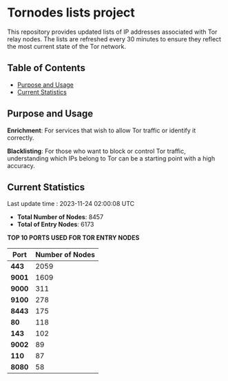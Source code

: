 # Tornodes lists project

This repository provides updated lists of IP addresses associated with Tor relay nodes. The lists are refreshed every 30 minutes to ensure they reflect the most current state of the Tor network.

## Table of Contents

- [Purpose and Usage](#purpose-and-usage)
- [Current Statistics](#current-statistics)


## Purpose and Usage

**Enrichment**: For services that wish to allow Tor traffic or identify it correctly.

**Blacklisting**: For those who want to block or control Tor traffic, understanding which IPs belong to Tor can be a starting point with a high accuracy.

## Current Statistics

Last update time : 2023-11-24 02:00:08 UTC

- **Total Number of Nodes**: 8457
- **Total of Entry Nodes**: 6173

**TOP 10 PORTS USED FOR TOR ENTRY NODES**

| **Port** | **Number of Nodes** |
|------|-----------------|
| **443**   | 2059  |
| **9001**   | 1609  |
| **9000**   | 311  |
| **9100**   | 278  |
| **8443**   | 175  |
| **80**   | 118  |
| **143**   | 102  |
| **9002**   | 89  |
| **110**   | 87  |
| **8080**   | 58  |

